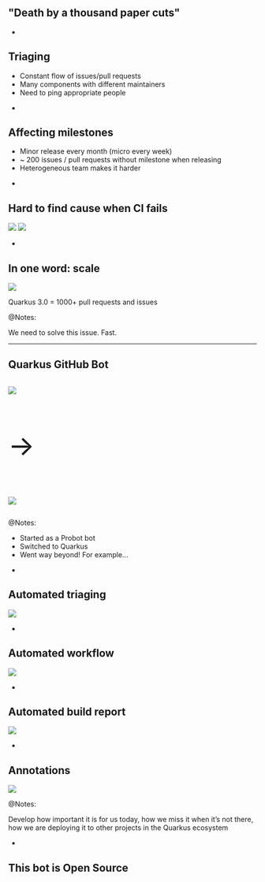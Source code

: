 ## "Death by a thousand paper cuts"

-

## Triaging

* Constant flow of issues/pull requests
* Many components with different maintainers
* Need to ping appropriate people

-

## Affecting milestones

* Minor release every month (micro every week)
* ~ 200 issues / pull requests without milestone when releasing
* Heterogeneous team makes it harder

-

## Hard to find cause when CI fails

![](images/long-log-file.png)
![](images/complex-build.png)

-

## In one word: scale

![](images/github-activity-may-15-june-15.png)

Quarkus 3.0 = 1000+ pull requests and issues

@Notes:

We need to solve this issue. Fast.

---

<!-- .element: class="grid" -->
## Quarkus GitHub Bot

<div class="column">

![](images/probot.png)

</div>
<div class="column" style="font-size: 4em;">

&rarr;

</div>
<div class="column">

![](images/quarkus.svg)

</div>

@Notes:

* Started as a Probot bot
* Switched to Quarkus
* Went way beyond! For example...

-

## Automated triaging

![](images/triaging.png)

-

## Automated workflow

![](images/workflow.png)

-

## Automated build report

![](images/build-report.png)

-

## Annotations

![](images/build-report-annotation.png)

@Notes:

Develop how important it is for us today,
how we miss it when it’s not there,
how we are deploying it to other projects in the Quarkus ecosystem

-

## This bot is Open Source
